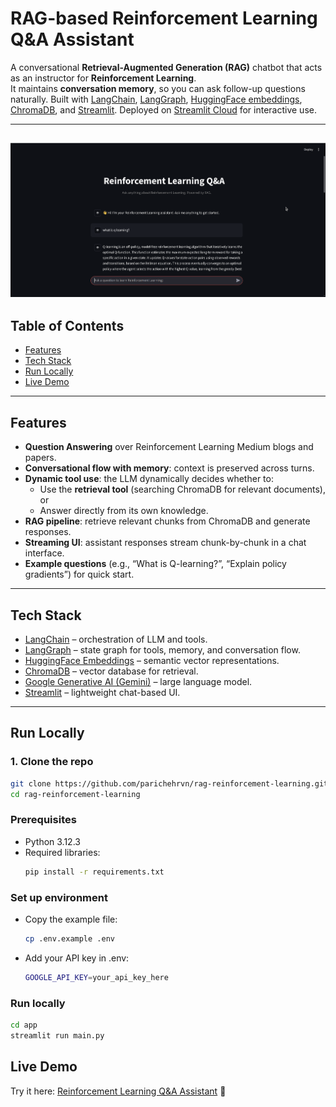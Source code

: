 # RAG-based Reinforcement Learning Q&A Assistant
A conversational **Retrieval-Augmented Generation (RAG)** chatbot that acts as an instructor for **Reinforcement Learning**.  
It maintains **conversation memory**, so you can ask follow-up questions naturally.
Built with [LangChain](https://github.com/langchain-ai/langchain), [LangGraph](https://github.com/langchain-ai/langgraph), [HuggingFace embeddings](https://huggingface.co/), [ChromaDB](https://www.trychroma.com/), and [Streamlit](https://streamlit.io/).
Deployed on [Streamlit Cloud](https://rag-reinforcement-learning.streamlit.app/) for interactive use.

---
![image](demo/demo.png)
---
## Table of Contents
- [Features](#introduction)
- [Tech Stack](...)
- [Run Locally](#Installation)
- [Live Demo](...)

---
## Features
- **Question Answering** over Reinforcement Learning Medium blogs and papers.
- **Conversational flow with memory**: context is preserved across turns.
- **Dynamic tool use**: the LLM dynamically decides whether to:
  - Use the **retrieval tool** (searching ChromaDB for relevant documents), or  
  - Answer directly from its own knowledge.
- **RAG pipeline**: retrieve relevant chunks from ChromaDB and generate responses.
- **Streaming UI**: assistant responses stream chunk-by-chunk in a chat interface.
- **Example questions** (e.g., “What is Q-learning?”, “Explain policy gradients”) for quick start.

---
## Tech Stack
- [LangChain](https://github.com/langchain-ai/langchain) – orchestration of LLM and tools.  
- [LangGraph](https://github.com/langchain-ai/langgraph) – state graph for tools, memory, and conversation flow.  
- [HuggingFace Embeddings](https://huggingface.co/sentence-transformers/all-MiniLM-L6-v2) – semantic vector representations.  
- [ChromaDB](https://www.trychroma.com/) – vector database for retrieval.  
- [Google Generative AI (Gemini)](https://ai.google/) – large language model.  
- [Streamlit](https://streamlit.io/) – lightweight chat-based UI.  

---
## Run Locally
### 1. Clone the repo
  ```bash
  git clone https://github.com/parichehrvn/rag-reinforcement-learning.git
  cd rag-reinforcement-learning
  ```

### Prerequisites
- Python 3.12.3
- Required libraries:
  ```bash
  pip install -r requirements.txt
  ```
  
### Set up environment
- Copy the example file:
  ```bash
  cp .env.example .env
  ```
- Add your API key in .env:
  ```bash
  GOOGLE_API_KEY=your_api_key_here
  ```

### Run locally
  ```bash
  cd app
  streamlit run main.py
  ```

## Live Demo
Try it here: [Reinforcement Learning Q&A Assistant](https://rag-reinforcement-learning.streamlit.app/) 🚀
